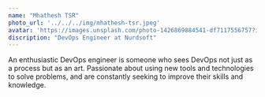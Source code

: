 ```yaml
---
name: "Mhathesh TSR"
photo_url: '../../../img/mhathesh-tsr.jpeg'
avatar: 'https://images.unsplash.com/photo-1426869884541-df7117556757?ixlib=rb-0.3.5&ixid=eyJhcHBfaWQiOjEyMDd9&s=6f3f4a6f359875679161702e81f2337a&auto=format&fit=crop&w=160&q=80'
discription: "DevOps Engineer at Nurdsoft"
---
```


An enthusiastic DevOps engineer is someone who sees DevOps not just as a process but as an art. Passionate about using new tools and technologies to solve problems, and are constantly seeking to improve their skills and knowledge.
